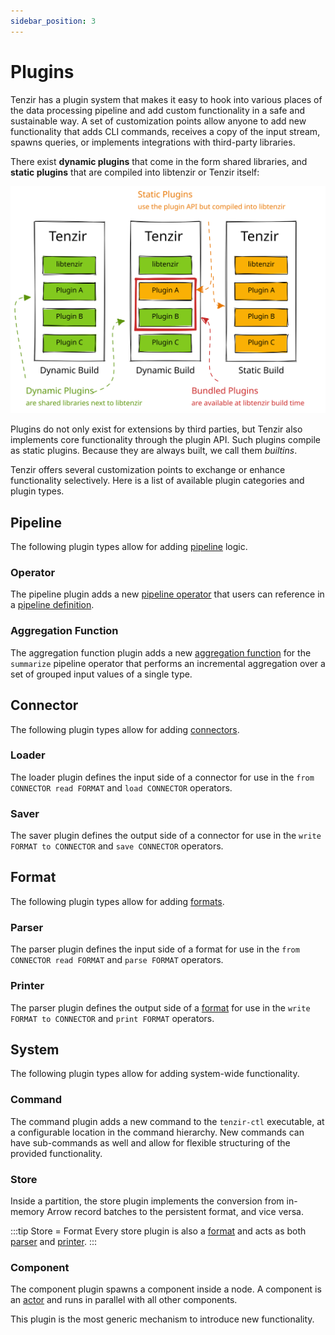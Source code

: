 ```yaml
---
sidebar_position: 3
---
```


# Plugins

Tenzir has a plugin system that makes it easy to hook into various places of
the data processing pipeline and add custom functionality in a safe and
sustainable way. A set of customization points allow anyone to add new
functionality that adds CLI commands, receives a copy of the input stream,
spawns queries, or implements integrations with third-party libraries.

There exist **dynamic plugins** that come in the form shared libraries, and
**static plugins** that are compiled into libtenzir or Tenzir itself:

![Plugins](plugins.excalidraw.svg)

Plugins do not only exist for extensions by third parties, but Tenzir also
implements core functionality through the plugin API. Such plugins compile as
static plugins. Because they are always built, we call them *builtins*.

Tenzir offers several customization points to exchange or enhance functionality
selectively. Here is a list of available plugin categories and plugin types.

## Pipeline

The following plugin types allow for adding
[pipeline](../../understand/pipelines.md) logic.

### Operator

The pipeline plugin adds a new [pipeline
operator](../../understand/operators/README.md) that users can reference in a
[pipeline definition](../../understand/pipelines.md).

### Aggregation Function

The aggregation function plugin adds a new [aggregation
function](../../understand/operators/transformations/summarize.md#aggregate-functions)
for the `summarize` pipeline operator that performs an incremental aggregation
over a set of grouped input values of a single type.

## Connector

The following plugin types allow for adding
[connectors](../../understand/connectors/).

### Loader

The loader plugin defines the input side of a connector for use in the `from
CONNECTOR read FORMAT` and `load CONNECTOR` operators.

### Saver

The saver plugin defines the output side of a connector for use in the `write
FORMAT to CONNECTOR` and `save CONNECTOR` operators.

## Format

The following plugin types allow for adding
[formats](../../understand/formats/).

### Parser

The parser plugin defines the input side of a format for use in the `from
CONNECTOR read FORMAT` and `parse FORMAT` operators.

### Printer

The parser plugin defines the output side of a
[format](../../understand/formats/) for use in the `write FORMAT to CONNECTOR`
and `print FORMAT` operators.

## System

The following plugin types allow for adding system-wide functionality.

### Command

The command plugin adds a new command to the `tenzir-ctl` executable, at a
configurable location in the command hierarchy. New commands can have
sub-commands as well and allow for flexible structuring of the provided
functionality.

### Store

Inside a partition, the store plugin implements the conversion from in-memory
Arrow record batches to the persistent format, and vice versa.

:::tip Store = Format
Every store plugin is also a [format](#format) and acts as both
[parser](#parser) and [printer](#printer).
:::

### Component

The component plugin spawns a component inside a node. A component is an
[actor](actor-model) and runs in parallel with all other components.

This plugin is the most generic mechanism to introduce new functionality.
